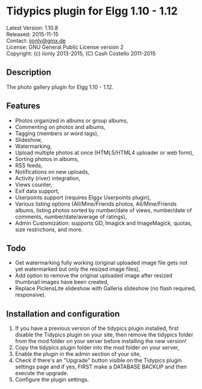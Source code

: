 Tidypics plugin for Elgg 1.10 - 1.12
====================================

Latest Version: 1.10.8  
Released: 2015-11-15  
Contact: iionly@gmx.de  
License: GNU General Public License version 2  
Copyright: (c) iionly 2013-2015, (C) Cash Costello 2011-2015


Description
-----------

The photo gallery plugin for Elgg 1.10 - 1.12.


Features
--------

- Photos organized in albums or group albums,
- Commenting on photos and albums,
- Tagging (members or word tags),
- Slideshow,
- Watermarking,
- Upload multiple photos at once (HTML5/HTML4 uploader or web form),
- Sorting photos in albums,
- RSS feeds,
- Notifications on new uploads,
- Activity (river) integration,
- Views counter,
- Exif data support,
- Userpoints support (requires Elggx Userpoints plugin),
- Various listing options (All/Mine/Friends photos, All/Mine/Friends albums, listing photos sorted by number/date of views, number/date of comments, number/date/average of ratings),
- Admin Customization: supports GD, Imagick and ImageMagick, quotas, size restrictions, and more.


Todo
----

- Get watermarking fully working (original uploaded image file gets not yet watermarked but only the resized image files),
- Add option to remove the original uploaded image after resized thumbnail images have been created,
- Replace PiclensLite slideshow with Galleria slideshow (no flash required, responsive).


Installation and configuration
------------------------------

1. If you have a previous version of the tidypics plugin installed, first disable the Tidypics plugin on your site, then remove the tidypics folder from the mod folder on your server before installing the new version!
2. Copy the tidypics plugin folder into the mod folder on your server,
3. Enable the plugin in the admin section of your site,
4. Check if there's an "Upgrade" button visible on the Tidypics plugin settings page and if yes, FIRST make a DATABASE BACKUP and then execute the upgrade.
5. Configure the plugin settings.
